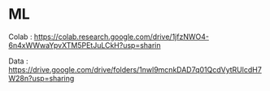 # ML
Colab : https://colab.research.google.com/drive/1jfzNWO4-6n4xWWwaYpvXTM5PEtJuLCkH?usp=sharin

Data : https://drive.google.com/drive/folders/1nwl9mcnkDAD7q01QcdVytRUlcdH7W28n?usp=sharing
